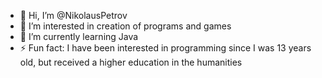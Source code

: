 - 👋 Hi, I’m @NikolausPetrov
- 👀 I’m interested in creation of programs and games
- 🌱 I’m currently learning Java
- ⚡ Fun fact: I have been interested in programming since I was 13 years old, but received a higher education in the humanities
